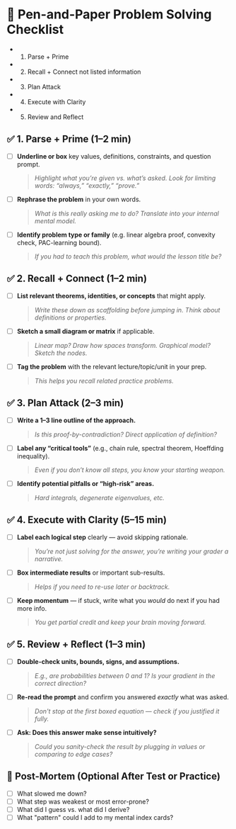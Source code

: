 # 📝 Pen-and-Paper Problem Solving Checklist

- 1. Parse + Prime
- 2. Recall + Connect not listed information
- 3. Plan Attack
- 4. Execute with Clarity
- 5. Review and Reflect

## ✅ 1. Parse + Prime (1–2 min)

- [ ] **Underline or box** key values, definitions, constraints, and question prompt.
  > _Highlight what you’re given vs. what’s asked. Look for limiting words: “always,” “exactly,” “prove.”_
  
- [ ] **Rephrase the problem** in your own words.
  > _What is this really asking me to do? Translate into your internal mental model._

- [ ] **Identify problem type or family** (e.g. linear algebra proof, convexity check, PAC-learning bound).
  > _If you had to teach this problem, what would the lesson title be?_

## ✅ 2. Recall + Connect (1–2 min)

- [ ] **List relevant theorems, identities, or concepts** that might apply.
  > _Write these down as scaffolding before jumping in. Think about definitions or properties._

- [ ] **Sketch a small diagram or matrix** if applicable.
  > _Linear map? Draw how spaces transform. Graphical model? Sketch the nodes._

- [ ] **Tag the problem** with the relevant lecture/topic/unit in your prep.
  > _This helps you recall related practice problems._

## ✅ 3. Plan Attack (2–3 min)

- [ ] **Write a 1–3 line outline of the approach.**
  > _Is this proof-by-contradiction? Direct application of definition?_

- [ ] **Label any “critical tools”** (e.g., chain rule, spectral theorem, Hoeffding inequality).
  > _Even if you don’t know all steps, you know your starting weapon._

- [ ] **Identify potential pitfalls or “high-risk” areas.**
  > _Hard integrals, degenerate eigenvalues, etc._

## ✅ 4. Execute with Clarity (5–15 min)

- [ ] **Label each logical step** clearly — avoid skipping rationale.
  > _You’re not just solving for the answer, you’re writing your grader a narrative._

- [ ] **Box intermediate results** or important sub-results.
  > _Helps if you need to re-use later or backtrack._

- [ ] **Keep momentum** — if stuck, write what you *would* do next if you had more info.
  > _You get partial credit and keep your brain moving forward._

## ✅ 5. Review + Reflect (1–3 min)

- [ ] **Double-check units, bounds, signs, and assumptions.**
  > _E.g., are probabilities between 0 and 1? Is your gradient in the correct direction?_

- [ ] **Re-read the prompt** and confirm you answered *exactly* what was asked.
  > _Don't stop at the first boxed equation — check if you justified it fully._

- [ ] **Ask: Does this answer make sense intuitively?**
  > _Could you sanity-check the result by plugging in values or comparing to edge cases?_

## 🧠 Post-Mortem (Optional After Test or Practice)

- [ ] What slowed me down?
- [ ] What step was weakest or most error-prone?
- [ ] What did I guess vs. what did I derive?
- [ ] What "pattern" could I add to my mental index cards?
